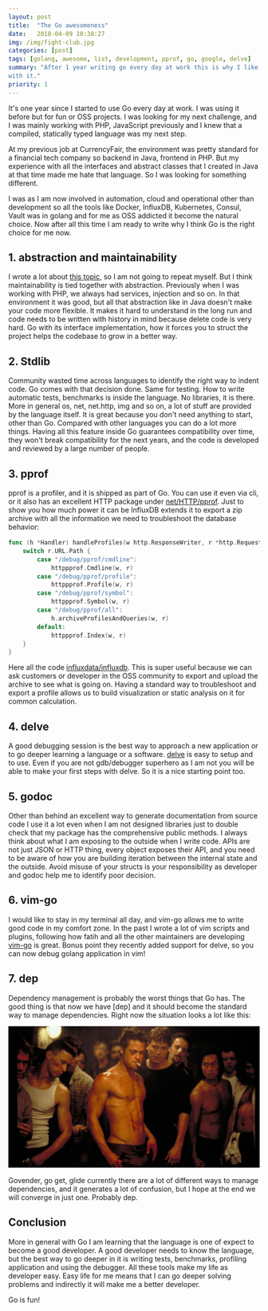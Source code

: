 ```yaml
---
layout: post
title:  "The Go awesomeness"
date:   2018-04-09 10:38:27
img: /img/fight-club.jpg
categories: [post]
tags: [golang, awesome, list, development, pprof, go, google, delve]
summary: "After 1 year writing go every day at work this is why I like to work
with it."
priority: 1
---
```

It's one year since I started to use Go every day at work. I was using it before
but for fun or OSS projects. I was looking for my next challenge, and I was
mainly working with PHP, JavaScript previously and I knew that a compiled,
statically typed language was my next step.

At my previous job at CurrencyFair, the environment was pretty standard for a
financial tech company so backend in Java, frontend in PHP. But my experience
with all the interfaces and abstract classes that I created in Java at that time
made me hate that language. So I was looking for something different.

I was as I am now involved in automation, cloud and
operational other than development so all the tools like Docker, InfluxDB,
Kubernetes, Consul, Vault was in golang and for me as OSS addicted it become the
natural choice.
Now after all this time I am ready to write why I think Go is the right choice
for me now.

## 1. abstraction and maintainability
I wrote a lot about [this topic](/blog/the-abstract-manifesto), so I am not going to repeat myself. But I
think maintainability is tied together with abstraction. Previously when I was
working with PHP, we always had services, injection and so on. In that
environment it was good, but all that abstraction like in Java doesn't make your
code more flexible. It makes it hard to understand in the long run and code
needs to be written with history in mind because delete code is very hard.
Go with its interface implementation, how it forces you to struct the project
helps the codebase to grow in a better way.

## 2. Stdlib
Community wasted time across languages to identify the right way to indent code.
Go comes with that decision done. Same for testing. How to write automatic
tests, benchmarks is inside the language. No libraries, it is there.
More in general os, net, net.http, img and so on, a lot of stuff are provided by
the language itself. It is great because you don't need anything to start,
other than Go. Compared with other languages you can do a lot more things.
Having all this feature inside Go guarantees compatibility over time, they won't
break compatibility for the next years, and the code is developed and reviewed
by a large number of people.

## 3. pprof
pprof is a profiler, and it is shipped as part of Go. You can use it even via
cli, or it also has an excellent HTTP package under
[net/HTTP/pprof](https://golang.org/pkg/net/http/pprof/).
Just to show you how much power it can be InfluxDB extends it to export a zip
archive with all the information we need to troubleshoot the database behavior:

```go
func (h *Handler) handleProfiles(w http.ResponseWriter, r *http.Request) {
    switch r.URL.Path {
        case "/debug/pprof/cmdline":
            httppprof.Cmdline(w, r)
        case "/debug/pprof/profile":
            httppprof.Profile(w, r)
        case "/debug/pprof/symbol":
            httppprof.Symbol(w, r)
        case "/debug/pprof/all":
            h.archiveProfilesAndQueries(w, r)
        default:
            httppprof.Index(w, r)
    }
}
```
Here all the code
[influxdata/influxdb](https://github.com/influxdata/influxdb/blob/442581d299b7d642e073bbe42112fa9b58fb071a/services/httpd/pprof.go#L21).
This is super useful because we can ask customers or developer in the OSS
community to export and upload the archive to see what is going on.
Having a standard way to troubleshoot and export a profile allows us to build
visualization or static analysis on it for common calculation.

## 4. delve
A good debugging session is the best way to approach a new application or to go
deeper learning a language or a software.
[delve](https://github.com/derekparker/delve) is easy to setup and to use. Even
if you are not gdb/debugger superhero as I am not you will be able to make your
    first steps with delve. So it is a nice starting point too.

## 5. godoc
Other than behind an excellent way to generate documentation from source code I
use it a lot even when I am not designed libraries just to double check that my
package has the comprehensive public methods. I always think about what I am
exposing to the outside when I write code. APIs are not just JSON or HTTP thing,
every object exposes their API, and you need to be aware of how you are building
iteration between the internal state and the outside. Avoid misuse of your
structs is your responsibility as developer and godoc help me to identify poor
decision.

## 6. vim-go
I would like to stay in my terminal all day, and vim-go allows me to write good
code in my comfort zone. In the past I wrote a lot of vim scripts and plugins,
following how fatih and all the other maintainers are developing
[vim-go](https://github.com/fatih/vim-go) is great.
Bonus point they recently added support for delve, so you can now debug golang
application in vim!

## 7. dep
Dependency management is probably the worst things that Go has. The good thing
is that now we have [dep] and it should become the standard way to manage
dependencies. Right now the situation looks a lot like this:

<img class="img-responsive" src="/img/fight-club.jpg">

Govender, go get, glide currently there are a lot of different ways to manage
dependencies, and it generates a lot of confusion, but I hope at the end we will
converge in just one. Probably dep.

## Conclusion

More in general with Go I am learning that the language is one of expect to
become a good developer. A good developer needs to know the language, but the
best way to go deeper in it is writing tests, benchmarks, profiling application
and using the debugger. All these tools make my life as developer easy. Easy
life for me means that I can go deeper solving problems and indirectly it will
make me a better developer.

Go is fun!
